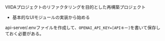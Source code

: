 VIIDAプロジェクトのリファクタリングを目的とした再構築プロジェクト
- 基本的なUIモジュールの実装から始める

api-server/.envファイルを作成して、`OPENAI_API_KEY=[APIキー]`を書いて保存しておく必要がある。
